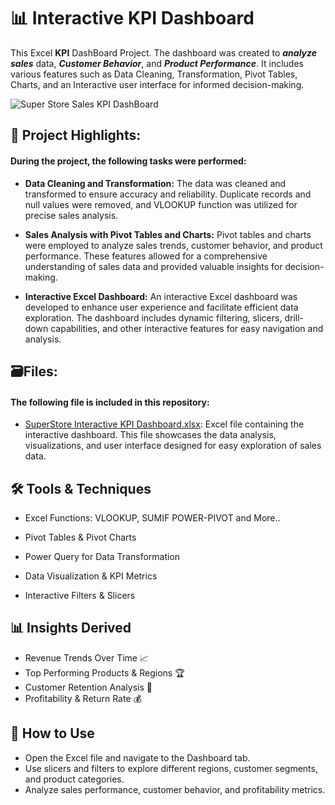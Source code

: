 # 📊 Interactive KPI Dashboard


This Excel **KPI** DashBoard Project. The dashboard was created to ***analyze sales*** data, ***Customer Behavior***, and ***Product Performance***. It includes various features such as Data Cleaning, Transformation, Pivot Tables, Charts, and an Interactive user interface for informed decision-making.



![Super Store Sales KPI DashBoard](https://github.com/user-attachments/assets/1330f9f7-3c02-402c-81c7-08e207a8caf8)



## 📝 Project Highlights:

#### During the project, the following tasks were performed:

 - **Data Cleaning and Transformation:** The data was cleaned and transformed to ensure accuracy and reliability. Duplicate records and null values were removed, and VLOOKUP function was utilized for precise sales analysis.

 - **Sales Analysis with Pivot Tables and Charts:** Pivot tables and charts were employed to analyze sales trends, customer behavior, and product performance. These features allowed for a comprehensive understanding of sales data and             provided valuable insights for decision-making.

 - **Interactive Excel Dashboard:** An interactive Excel dashboard was developed to enhance user experience and facilitate efficient data exploration. The dashboard includes dynamic filtering, slicers, drill-down capabilities, and other          interactive features for easy navigation and analysis.

## 🗃️Files:

#### The following file is included in this repository:

- [SuperStore Interactive KPI Dashboard.xlsx](https://github.com/anandshaw123/Superstore-KPI-Dashboard/blob/main/Super%20Store%20Interactive%20KPI%20Dashboard.xlsx): Excel file containing the interactive dashboard. This file showcases the data analysis, visualizations, and user interface designed for easy exploration of sales data.




## 🛠 Tools & Techniques

 - Excel Functions: VLOOKUP, SUMIF POWER-PIVOT and More..

 - Pivot Tables & Pivot Charts

 - Power Query for Data Transformation

 - Data Visualization & KPI Metrics

 - Interactive Filters & Slicers


## 📊 Insights Derived

 - Revenue Trends Over Time 📈
 - Top Performing Products & Regions 🏆
 - Customer Retention Analysis 👥
 - Profitability & Return Rate 💰

## 📂 How to Use
 - Open the Excel file and navigate to the Dashboard tab.
 - Use slicers and filters to explore different regions, customer segments, and product categories.
 - Analyze sales performance, customer behavior, and profitability metrics.

